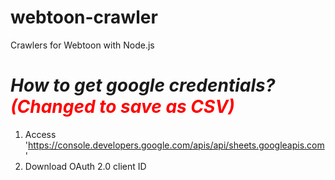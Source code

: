 # webtoon-crawler

Crawlers for Webtoon with Node.js

# _How to get google credentials? <span style="color:red">(Changed to save as CSV)</span>_

1. Access 'https://console.developers.google.com/apis/api/sheets.googleapis.com'
2. Download OAuth 2.0 client ID

